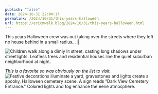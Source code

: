 ```yaml
---
publish: "false"
date: 2024-10-31 22:04:17
permalink: /2024/10/31/this-years-halloween
url: https://ericmwalk.blog/2024/10/31/this-years-halloween.html
---
```


This years Halloween crew was out taking over the streets where they left no house behind in a small radius… 🎃

![Children walk along a dimly lit street, casting long shadows under streetlights. Leafless trees and residential houses line the quiet suburban neighborhood at night.](https://ericmwalk.blog/uploads/2024/img-0649.jpeg)

*This is a favorite so was obviously on the list to visit.*
![Festive decorations illuminate a yard; gravestones and lights create a spooky, Halloween cemetery scene. A sign reads "Dark View Cemetery Entrance." Colored lights and fog enhance the eerie atmosphere.](https://ericmwalk.blog/uploads/2024/img-0647.jpeg)